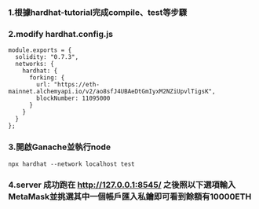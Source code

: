 ### 1.根據hardhat-tutorial完成compile、test等步驟
### 2.modify hardhat.config.js
```
module.exports = {
  solidity: "0.7.3",
  networks: {
    hardhat: {
      forking: {
        url: "https://eth-mainnet.alchemyapi.io/v2/ao8sfJ4UBAeDtGmIyxM2NZiUpvlTigsK",
        blockNumber: 11095000
      }
    }
  }
};
```

### 3.開啟Ganache並執行node
```
npx hardhat --network localhost test
```

### 4.server 成功跑在 http://127.0.0.1:8545/ 之後照以下選項輸入MetaMask並挑選其中一個帳戶匯入私鑰即可看到餘額有10000ETH


